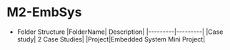 # M2-EmbSys
* Folder Structure
|FolderName|	Description|
|---------|---------|
|Case study|	2 Case Studies|
|Project|Embedded System Mini Project|